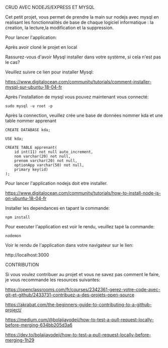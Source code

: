 CRUD AVEC NODEJS/EXPRESS ET MYSQL

Cet petit projet, vous permet de prendre la main sur nodejs avec mysql en realisant les fonctionnalités de base de chaque logiciel informatique : la creation, la lecture,la modification et la suppression.

Pour lancer l'application: 

Après avoir cloné le projet en local

Rassurez-vous d'avoir Mysql installer dans votre système, si cela n'est pas le cas?

Veuillez suivre ce lien pour installer Mysql:

https://www.digitalocean.com/community/tutorials/comment-installer-mysql-sur-ubuntu-18-04-fr

Après l'installation de mysql vous pouvez maintenant vous connecté:

    sudo mysql -u root -p

Après la connection, veuillez crée une base de données nommer kda et une table nommer apprenant

    CREATE DATABASE kda;

    USE kda;

    CREATE TABLE apprenant(
        id int(11) not null auto_increment,
        nom varchar(20) not null,
        prenom varchar(20) not null,
        optionApp varchar(50) not null,
        primary key(id) 
    );

Pour lancer l'application nodejs doit etre installer.

https://www.digitalocean.com/community/tutorials/how-to-install-node-js-on-ubuntu-18-04-fr


Installer les dependances en tapant la commande:

    npm install

Pour executer l'application est voir le rendu, veuillez tapé la commande:

    nodemon

Voir le rendu de l'application dans votre navigateur sur le lien:

http://localhost:3000


CONTRIBUTION

Si vous voulez contribuer au projet et vous ne savez pas comment le faire, je vous recommande les resources suivantes:

https://openclassrooms.com/fr/courses/2342361-gerez-votre-code-avec-git-et-github/2433731-contribuez-a-des-projets-open-source

https://akrabat.com/the-beginners-guide-to-contributing-to-a-github-project/

https://medium.com/@bolajiayodeji/how-to-test-a-pull-request-locally-before-merging-634bb205d3a6

https://dev.to/bolajiayodeji/how-to-test-a-pull-request-locally-before-merging-1h29